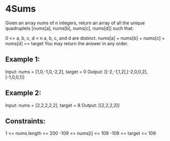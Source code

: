 # 4Sums

Given an array nums of n integers, return an array of all the unique quadruplets [nums[a], nums[b], nums[c], nums[d]] such that:

0 <= a, b, c, d < n
a, b, c, and d are distinct.
nums[a] + nums[b] + nums[c] + nums[d] == target
You may return the answer in any order.

 

## Example 1:

Input: nums = [1,0,-1,0,-2,2], target = 0
Output: [[-2,-1,1,2],[-2,0,0,2],[-1,0,0,1]]

## Example 2:

Input: nums = [2,2,2,2,2], target = 8
Output: [[2,2,2,2]]
 

## Constraints:

1 <= nums.length <= 200
-109 <= nums[i] <= 109
-109 <= target <= 109